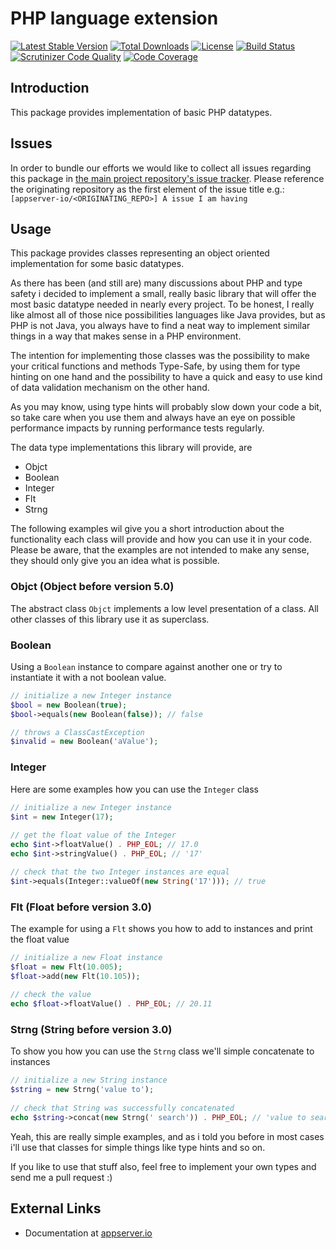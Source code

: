 # PHP language extension

[![Latest Stable Version](https://img.shields.io/packagist/v/appserver-io/lang.svg?style=flat-square)](https://packagist.org/packages/appserver-io/lang) 
 [![Total Downloads](https://img.shields.io/packagist/dt/appserver-io/lang.svg?style=flat-square)](https://packagist.org/packages/appserver-io/lang)
 [![License](https://img.shields.io/packagist/l/appserver-io/lang.svg?style=flat-square)](https://packagist.org/packages/appserver-io/lang)
 [![Build Status](https://img.shields.io/travis/appserver-io/lang/master.svg?style=flat-square)](http://travis-ci.org/appserver-io/lang)
 [![Scrutinizer Code Quality](https://img.shields.io/scrutinizer/g/appserver-io/lang/master.svg?style=flat-square)](https://scrutinizer-ci.com/g/appserver-io/lang/?branch=master)
 [![Code Coverage](https://img.shields.io/scrutinizer/coverage/g/appserver-io/lang/master.svg?style=flat-square)](https://scrutinizer-ci.com/g/appserver-io/lang/?branch=master)

## Introduction

This package provides implementation of basic PHP datatypes.

## Issues

In order to bundle our efforts we would like to collect all issues regarding this package in [the main project repository's issue tracker](https://github.com/appserver-io/appserver/issues).
Please reference the originating repository as the first element of the issue title e.g.:
`[appserver-io/<ORIGINATING_REPO>] A issue I am having`

## Usage

This package provides classes representing an object oriented implementation for some basic datatypes. 

As there has been (and still are) many discussions about PHP and type safety i decided to implement a small, really
basic library that will offer the most basic datatype needed in nearly every project. To be honest, I really like
almost all of those nice possibilities languages like Java provides, but as PHP is not Java, you always have to find a
neat way to implement similar things in a way that makes sense in a PHP environment.

The intention for implementing those classes was the possibility to make your critical functions and methods Type-Safe,
by using them for type hinting on one hand and the possibility to have a quick and easy to use kind of data
validation mechanism on the other hand.

As you may know, using type hints will probably slow down your code a bit, so take care when you use them and
always have an eye on possible performance impacts by running performance tests regularly.

The data type implementations this library will provide, are

* Objct
* Boolean
* Integer
* Flt
* Strng

The following examples wil give you a short introduction about the functionality each class will provide and
how you can use it in your code. Please be aware, that the examples are not intended to make any sense, they
should only give you an idea what is possible.

### Objct (Object before version 5.0)

The abstract class `Objct` implements a low level presentation of a class. All other classes of this library use it
as superclass.

### Boolean

Using a `Boolean` instance to compare against another one or try to instantiate it with a not boolean value.

```php
// initialize a new Integer instance
$bool = new Boolean(true);
$bool->equals(new Boolean(false)); // false

// throws a ClassCastException
$invalid = new Boolean('aValue');
```

### Integer

Here are some examples how you can use the `Integer` class

```php
// initialize a new Integer instance
$int = new Integer(17);
	    
// get the float value of the Integer
echo $int->floatValue() . PHP_EOL; // 17.0
echo $int->stringValue() . PHP_EOL; // '17'

// check that the two Integer instances are equal
$int->equals(Integer::valueOf(new String('17'))); // true
```

### Flt (Float before version 3.0)

The example for using a `Flt` shows you how to add to instances
and print the float value

```php
// initialize a new Float instance
$float = new Flt(10.005);
$float->add(new Flt(10.105));
        
// check the value
echo $float->floatValue() . PHP_EOL; // 20.11
```

### Strng (String before version 3.0)

To show you how you can use the `Strng` class we'll simple concatenate
to instances

```php
// initialize a new String instance
$string = new Strng('value to');
		
// check that String was successfully concatenated
echo $string->concat(new Strng(' search')) . PHP_EOL; // 'value to search'
```

Yeah, this are really simple examples, and as i told you before in most cases
i'll use that classes for simple things like type hints and so on.

If you like to use that stuff also, feel free to implement your own types and
send me a pull request :)

## External Links

* Documentation at [appserver.io](http://docs.appserver.io)
